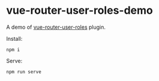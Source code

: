 # vue-router-user-roles-demo

A demo of [vue-router-user-roles](https://github.com/anthonygore/vue-router-user-roles/) plugin. 

Install:

````
npm i
````

Serve:

````
npm run serve
````
